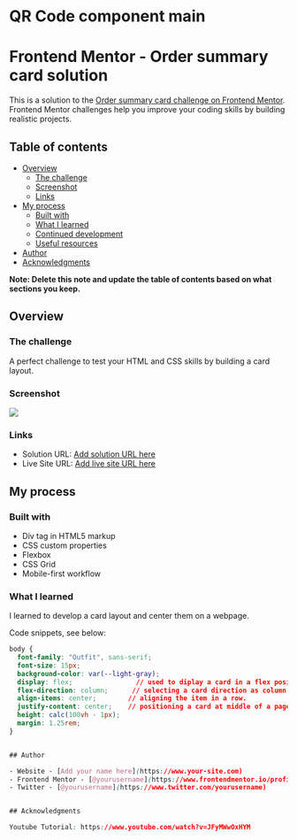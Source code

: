 # QR Code component main
# Frontend Mentor - Order summary card solution

This is a solution to the [Order summary card challenge on Frontend Mentor](https://www.frontendmentor.io/challenges/order-summary-component-QlPmajDUj). Frontend Mentor challenges help you improve your coding skills by building realistic projects. 

## Table of contents

- [Overview](#overview)
  - [The challenge](#the-challenge)
  - [Screenshot](#screenshot)
  - [Links](#links)
- [My process](#my-process)
  - [Built with](#built-with)
  - [What I learned](#what-i-learned)
  - [Continued development](#continued-development)
  - [Useful resources](#useful-resources)
- [Author](#author)
- [Acknowledgments](#acknowledgments)

**Note: Delete this note and update the table of contents based on what sections you keep.**

## Overview

### The challenge

A perfect challenge to test your HTML and CSS skills by building a card layout.

### Screenshot

![](./screenshot.jpeg)


### Links

- Solution URL: [Add solution URL here](https://your-solution-url.com)
- Live Site URL: [Add live site URL here](https://your-live-site-url.com)

## My process

### Built with

- Div tag in HTML5 markup
- CSS custom properties
- Flexbox
- CSS Grid
- Mobile-first workflow

### What I learned

I learned to develop a card layout and center them on a webpage.

Code snippets, see below:

```css
body {
  font-family: "Outfit", sans-serif;
  font-size: 15px;
  background-color: var(--light-gray);
  display: flex;                // used to diplay a card in a flex position.
  flex-direction: column;      // selecting a card direction as column.
  align-items: center;        // aligning the item in a row.
  justify-content: center;    // positioning a card at middle of a page.
  height: calc(100vh - 1px);
  margin: 1.25rem;
}


## Author

- Website - [Add your name here](https://www.your-site.com)
- Frontend Mentor - [@yourusername](https://www.frontendmentor.io/profile/yourusername)
- Twitter - [@yourusername](https://www.twitter.com/yourusername)


## Acknowledgments

Youtube Tutorial: https://www.youtube.com/watch?v=JFyMWwOxHYM

